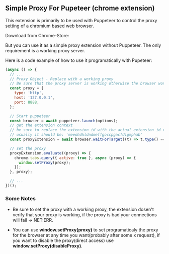## Simple Proxy For Pupeteer (chrome extension)

This extension is primarily to be used with Puppeteer to control the proxy setting of a chromium based web browser.

Download from Chrome-Store:

But you can use it as a simple proxy extension without Puppeteer. The only requirement is a working proxy server.

Here is a code example of how to use it programatically with Pupeteer:

```javascript
(async () => {
  // ...
  // Proxy Object - Replace with a working proxy
  // Be sure that the proxy server is working otherwise the browser won't be able to access the internet
  const proxy = {
    type: 'http',
    host: '127.0.0.1',
    port: 8888,
  };

  // Start puppeteer
  const browser = await puppeteer.launch(options);
  // get the extension context
  // be sure to replace the extension id with the actual extension id check the extension id in the extension manager
  // usually it should be: 'meeohdhldndmeffgoccpgacfdigmphab'
  const proxyExtension = await browser.waitForTarget((t) => t.type() === 'background_page' && t.url().includes('meeohdhldndmeffgoccpgacfdigmphab'));

  // set the proxy
  proxyExtension.evaluate((proxy) => {
    chrome.tabs.query({ active: true }, async (proxy) => {
      window.setProxy(proxy);
    });
  }, proxy);

  // ...
})();
```

### Some Notes

- Be sure to set the proxy with a working proxy, the extension dosen't verify that your proxy is working, if the proxy is bad your connections will fail -> NET:ERR.

- You can use **window.setProxy(proxy)** to set programaticaly the proxy for the browser at any time you want(probably after some x request), if you want to disable the proxy(direct access) use **window.setProxy(disableProxy)**.
